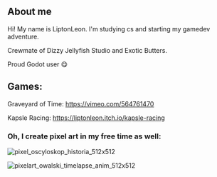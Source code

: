 ## About me ##
Hi! My name is LiptonLeon. I'm studying cs and starting my gamedev adventure.

Crewmate of Dizzy Jellyfish Studio and Exotic Butters.

Proud Godot user 😋

## Games: ##
Graveyard of Time: https://vimeo.com/564761470

Kapsle Racing: https://liptonleon.itch.io/kapsle-racing

### Oh, I create pixel art in my free time as well: ###

![pixel_oscyloskop_historia_512x512](https://user-images.githubusercontent.com/93220207/165401639-f0410edf-a2f3-479a-9af4-bd94f74a2667.gif)

![pixelart_owalski_timelapse_anim_512x512](https://user-images.githubusercontent.com/93220207/166160026-a15a8b5d-7d00-4099-b127-0439b9b91424.gif)
